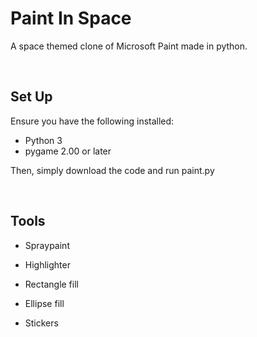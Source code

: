 # Paint In Space
A space themed clone of Microsoft Paint made in python.

<br>

## Set Up
Ensure you have the following installed:
* Python 3
* pygame 2.00 or later

Then, simply download the code and run paint.py

<br>

## Tools

* Spraypaint

* Highlighter

* Rectangle fill

* Ellipse fill

* Stickers

